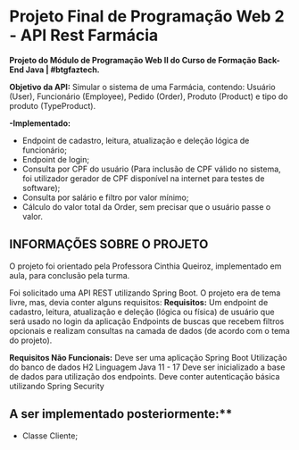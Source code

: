 # Projeto Final de Programação Web 2 - API Rest Farmácia

**Projeto do Módulo de Programação Web II do Curso de Formação Back-End Java | #btgfaztech.**

**Objetivo da API:** Simular o sistema de uma Farmácia, contendo: Usuário (User), Funcionário (Employee), Pedido (Order), Produto (Product) e tipo do produto (TypeProduct).

**-Implementado:**
 - Endpoint de cadastro, leitura, atualização e deleção lógica de funcionário;
 - Endpoint de login;
 - Consulta por CPF do usuário (Para inclusão de CPF válido no sistema, foi utilizador gerador de CPF disponível na internet para testes de software);
 - Consulta por salário e filtro por valor mínimo;
 - Cálculo do valor total da Order, sem precisar que o usuário passe o valor.


## INFORMAÇÕES SOBRE O PROJETO
O projeto foi orientado pela Professora Cinthia Queiroz, implementado em aula, para conclusão pela turma.

Foi solicitado uma API REST utilizando Spring Boot. O projeto era de tema livre, mas, devia conter alguns requisitos:
**Requisitos:**
Um endpoint de cadastro, leitura, atualização e deleção (lógica ou física) de usuário que será usado no login da aplicação
Endpoints de buscas que recebem filtros opcionais e realizam consultas na camada de dados (de acordo com o tema do projeto).

**Requisitos Não Funcionais:**
Deve ser uma aplicação Spring Boot
Utilização do banco de dados H2
Linguagem Java 11 - 17
Deve ser inicializado a base de dados para utilização dos endpoints.
Deve conter autenticação básica utilizando Spring Security


## A ser implementado posteriormente:**
- Classe Cliente;

